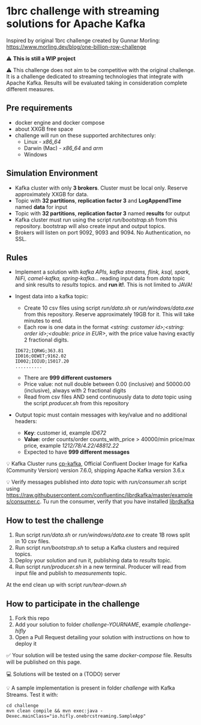 # 1brc challenge with streaming solutions for Apache Kafka

Inspired by original 1brc challenge created by Gunnar Morling:
https://www.morling.dev/blog/one-billion-row-challenge

⚠️ **This is still a WIP project**

⚠️ This challenge does not aim to be competitive with the original challenge. It is a challenge dedicated to streaming technologies that integrate with Apache Kafka. Results will be evaluated taking in consideration complete different measures.

## Pre requirements

- docker engine and docker compose
- about XXGB free space
- challenge will run on these supported architectures only:
  - Linux - _x86_64_
  - Darwin (Mac) - _x86_64_ and _arm_ 
  - Windows

## Simulation Environment

- Kafka cluster with only **3 brokers**. Cluster must be local only. Reserve approximately XXGB for data.
- Topic with **32 partitions**, **replication factor 3** and **LogAppendTime** named **data** for input
- Topic with **32 partitions**, **replication factor 3** named **results** for output
- Kafka cluster must run using the script _run/bootstrap.sh_ from this repository. bootstrap will also create input and output topics.
- Brokers will listen on port 9092, 9093 and 9094. No Authentication, no SSL.

## Rules

- Implement a solution with _kafka APIs, kafka streams, flink, ksql, spark, NiFi, camel-kafka, spring-kafka..._ reading input data from _data_ topic and sink results to _results_ topics. and **run it!**. This is not limited to JAVA!
- Ingest data into a kafka topic:
    - Create 10 csv files using script _run/data.sh_ or _run/windows/data.exe_ from this repository. Reserve approximately 19GB for it. This will take minutes to end.
    -  Each row is one data in the format _<string: customer id>;<string: order id>;<double: price in EUR>_, with the price value having exactly 2 fractional digits.
  ```
  ID672;IQRWG;363.81
  ID016;OEWET;9162.02
  ID002;IOIUD;15017.20
  ..........
  ```

    - There are **999 different customers** 
    - Price value: not null double between 0.00 (inclusive) and 50000.00 (inclusive), always with 2 fractional digits
    - Read from csv files AND send continuously data to _data_ topic using the script _producer.sh_ from this repository
- Output topic must contain messages with key/value and no additional headers:
  - **Key**: customer id, example _ID672_ 
  - **Value**: order counts/order counts_with_price > 40000/min price/max price, example _1212/78/4.22/48812.22_ 
  - Expected to have **999 different messages**


💡 Kafka Cluster runs [cp-kafka](https://hub.docker.com/r/confluentinc/cp-kafka), Official Confluent Docker Image for Kafka (Community Version) version 7.6.0, shipping Apache Kafka version 3.6.x

💡 Verify messages published into _data_ topic with _run/consumer.sh_ script using
https://raw.githubusercontent.com/confluentinc/librdkafka/master/examples/consumer.c.
Tu run the consumer, verify that you have installed [librdkafka](https://github.com/confluentinc/librdkafka/tree/master?tab=readme-ov-file#installing-prebuilt-packages)

## How to test the challenge

1. Run script _run/data.sh_ or _run/windows/data.exe_ to create 1B rows split in 10 csv files.
2. Run script _run/bootstrap.sh_ to setup a Kafka clusters and required topics. 
3. Deploy your solution and run it, publishing data to _results_ topic.
4. Run script _run/producer.sh_ in a new terminal. Producer will read from input file and publish to _measurements_ topic.

At the end clean up with script _run/tear-down.sh_

## How to participate in the challenge

1. Fork this repo
2. Add your solution to folder _challenge-YOURNAME_, example _challenge-hifly_
3. Open a Pull Request detailing your solution with instructions on how to deploy it

✅ Your solution will be tested using the same _docker-compose_ file. Results will be published on this page.

💻 Solutions will be tested on a (TODO) server

💡 A sample implementation is present in folder _challenge_ with Kafka Streams. Test it with:
```
cd challenge
mvn clean compile && mvn exec:java -Dexec.mainClass="io.hifly.onebrcstreaming.SampleApp"
```
